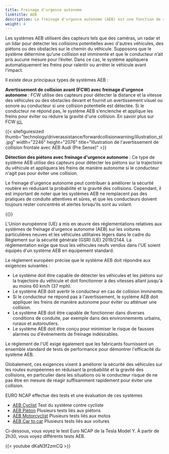 ```yaml
---
title: Freinage d'urgence autonome
linktitle: AEB
description: Le freinage d'urgence autonome (AEB) est une fonction de sécurité avancée présente dans de nombreux véhicules modernes qui peut aider à prévenir ou à atténuer les collisions en appliquant les freins de manière autonome si le conducteur ne réagit pas à une collision imminente.
weight: 4
---
```

<!-- markdownlint-disable MD033 -->

Les systèmes AEB utilisent des capteurs tels que des caméras, un radar et un lidar pour détecter les collisions potentielles avec d'autres véhicules, des piétons ou des obstacles sur le chemin du véhicule. Supposons que le système détermine qu’une collision est imminente et que le conducteur n’ait pris aucune mesure pour l’éviter. Dans ce cas, le système appliquera automatiquement les freins pour ralentir ou arrêter le véhicule avant l'impact.

Il existe deux principaux types de systèmes AEB :

**Avertissement de collision avant (FCW) avec freinage d'urgence autonome** : FCW utilise des capteurs pour détecter la distance et la vitesse des véhicules ou des obstacles devant et fournit un avertissement visuel ou sonore au conducteur si une collision potentielle est détectée. Si le conducteur ne répond pas, le système AEB s'enclenche et applique les freins pour éviter ou réduire la gravité d'une collision. En savoir plus sur FCW [ici.](../forwardcollisionwarning/)

{{< sitefiguresized thumb="technology/driverassistance/forwardcollisionwarning/illustration_st.jpg" width="2246" height="2076" title="Illustration de l'avertissement de collision frontale avec AEB Audi (Pre Sense)" >}}

**Détection des piétons avec freinage d'urgence autonome** : Ce type de système AEB utilise des capteurs pour détecter les piétons sur la trajectoire du véhicule et appliquera les freins de manière autonome si le conducteur n'agit pas pour éviter une collision.

Le freinage d'urgence autonome peut contribuer à améliorer la sécurité routière en réduisant la probabilité et la gravité des collisions. Cependant, il est important de noter que les systèmes AEB ne remplacent pas des pratiques de conduite attentives et sûres, et que les conducteurs doivent toujours rester concentrés et alertes lorsqu’ils sont au volant.

{{<evkxdisplayaddarticle />}}

L'Union européenne (UE) a mis en œuvre des réglementations relatives aux systèmes de freinage d'urgence autonome (AEB) sur les voitures particulières neuves et les véhicules utilitaires légers dans le cadre du Règlement sur la sécurité générale (GSR) (UE) 2019/2144. La réglementation exige que tous les véhicules neufs vendus dans l'UE soient équipés d'un système AEB en équipement standard.

Le règlement européen précise que le système AEB doit répondre aux exigences suivantes :

- Le système doit être capable de détecter les véhicules et les piétons sur la trajectoire du véhicule et doit fonctionner à des vitesses allant jusqu'à au moins 60 km/h (37 mph).
- Le système AEB doit avertir le conducteur en cas de collision imminente.
- Si le conducteur ne répond pas à l'avertissement, le système AEB doit appliquer les freins de manière autonome pour éviter ou atténuer une collision.
- Le système AEB doit être capable de fonctionner dans diverses conditions de conduite, par exemple dans des environnements urbains, ruraux et autoroutiers.
- Le système AEB doit être conçu pour minimiser le risque de fausses alarmes ou d'événements de freinage indésirables.

Le règlement de l'UE exige également que les fabricants fournissent un ensemble standard de tests de performance pour démontrer l'efficacité du système AEB.

Globalement, ces exigences visent à améliorer la sécurité des véhicules sur les routes européennes en réduisant la probabilité et la gravité des collisions, en particulier dans les situations où le conducteur risque de ne pas être en mesure de réagir suffisamment rapidement pour éviter une collision.

EURO NCAP effectue des tests et une évaluation de ces systèmes

- [AEB Cyclist](https://www.euroncap.com/en/vehicle-safety/the-ratings-explained/vulnerable-road-user-vru-protection/aeb-cyclist/) Test du système contre cycliste
- [AEB Piéton](https://www.euroncap.com/en/vehicle-safety/the-ratings-explained/vulnerable-road-user-vru-protection/aeb-pedestrian/) Plusieurs tests liés aux piétons
- [AEB Motorcyclist](https://www.euroncap.com/en/vehicle-safety/the-ratings-explained/vulnerable-road-user-vru-protection/aeb-lane-support-motorcyclist/) Plusieurs tests liés aux motos
- [AEB Car to car](https://www.euroncap.com/en/vehicle-safety/the-ratings-explained/safety-assist/aeb-car-to-car/) Plusieurs tests liés aux voitures

Ci-dessous, vous voyez le test Euro NCAP de la Tesla Model Y. À partir de 2h30, vous voyez différents tests AEB.

{{< youtube dKaN3f2zmCQ >}}
 